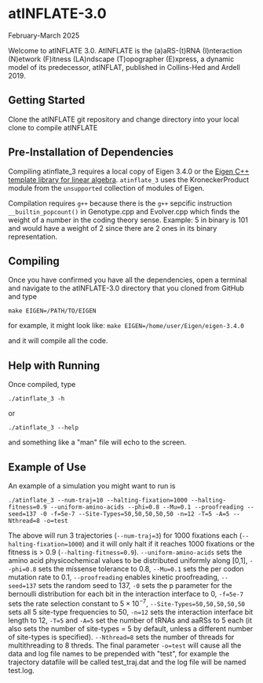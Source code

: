 # atINFLATE-3.0
February-March 2025

Welcome to atINFLATE 3.0. AtINFLATE is the (a)aRS-(t)RNA (I)nteraction
(N)etwork (F)itness (LA)ndscape (T)opographer (E)xpress, a dynamic model of 
its predecessor, atINFLAT, published in Collins-Hed and Ardell 2019. 

## Getting Started
Clone the atINFLATE git repository and change directory into your local clone
to compile atINFLATE

## Pre-Installation of Dependencies
Compiling atinflate_3 requires a local copy of Eigen 3.4.0 or the
[Eigen C++ template library for linear algebra](https://eigen.tuxfamily.org/dox/GettingStarted.html). `atinflate_3` uses the KroneckerProduct module from the
`unsupported` collection of modules of Eigen.

Compilation requires `g++` because there is the `g++` sepcific instruction 
`__builtin_popcount()` in Genotype.cpp and Evolver.cpp which finds the weight 
of a number in the coding theory sense. Example: 5 in binary is 101 and 
would have a weight of 2 since there are 2 ones in its binary 
representation.

## Compiling
Once you have confirmed you have all the dependencies, open a terminal and
navigate to the atINFLATE-3.0 directory that you cloned from GitHub and
type

`make EIGEN=/PATH/TO/EIGEN`

for example, it might look like: `make EIGEN=/home/user/Eigen/eigen-3.4.0`

and it will compile all the code.

## Help with Running
Once compiled, type

`./atinflate_3 -h`

or

`./atinflate_3 --help`

and something like a "man" file will echo to the screen.

## Example of Use
An example of a simulation you might want to run is

`./atinflate_3 --num-traj=10 --halting-fixation=1000 --halting-fitness=0.9 --uniform-amino-acids --phi=0.8 --Mu=0.1 --proofreading --seed=137 -0 -f=5e-7 --Site-Types=50,50,50,50,50 -n=12 -T=5 -A=5 --Nthread=8 -o=test`

The above will run 3 trajectories (`--num-traj=3`) for 1000 fixations each
(`--halting-fixation=1000`) and it will only halt if it reaches 1000 fixations
or the fitness is > 0.9 (`--halting-fitness=0.9`). `--uniform-amino-acids` sets
the amino acid physicochemical values to be distributed uniformly along [0,1],
`--phi=0.8` sets the missense tolerance to 0.8, `--Mu=0.1` sets the per codon
mutation rate to 0.1, `--proofreading` enables kinetic proofreading,
`--seed=137` sets the random seed to 137, `-0` sets the p parameter for the
bernoulli distribution for each bit in the interaction interface to 0, `-f=5e-7`
sets the rate selection constant to $5\times 10^{-7}$,
`--Site-Types=50,50,50,50,50` sets
all 5 site-type frequencies to 50, `-n=12` sets the interaction interface bit
length to 12, `-T=5` and `-A=5` set the number of tRNAs and aaRSs to 5 each (it
also sets the number of site-types = 5 by default, unless a different number
of site-types is specified). `--Nthread=8` sets the number of threads for
multithreading to 8 threds. The final parameter `-o=test` will cause all the
data and log file names to be prepended with "test", for example the
trajectory datafile will be called test_traj.dat and the log file will be
named test.log.
